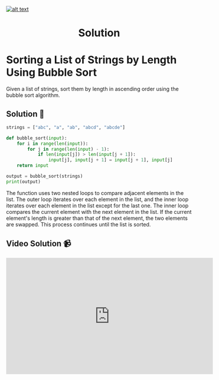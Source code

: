 <a href="https://www.core-code.io/">

![alt text](https://uploads-ssl.webflow.com/5eb2f56932c3562feab232e3/5f73550d00249e7e96c9f3de_Logo.png 'corecodeio')

</a>

<h1 align="center">Solution</h1>

# Sorting a List of Strings by Length Using Bubble Sort

Given a list of strings, sort them by length in ascending order using the bubble sort algorithm.

## Solution 🏁
    
```python
strings = ["abc", "a", "ab", "abcd", "abcde"]

def bubble_sort(input):
    for i in range(len(input)):
        for j in range(len(input) - 1):
            if len(input[j]) > len(input[j + 1]):
                input[j], input[j + 1] = input[j + 1], input[j]
    return input

output = bubble_sort(strings)
print(output)
```

The function uses two nested loops to compare adjacent elements in the list. The outer loop iterates over each element in the list, and the inner loop iterates over each element in the list except for the last one. The inner loop compares the current element with the next element in the list. If the current element's length is greater than that of the next element, the two elements are swapped. This process continues until the list is sorted.

## Video Solution 📹

<iframe width="560" height="315" src="https://www.youtube.com/embed/6_xBHxB_k8o" title="YouTube video player" frameborder="0" allow="accelerometer; autoplay; clipboard-write; encrypted-media; gyroscope; picture-in-picture; web-share" allowfullscreen></iframe>